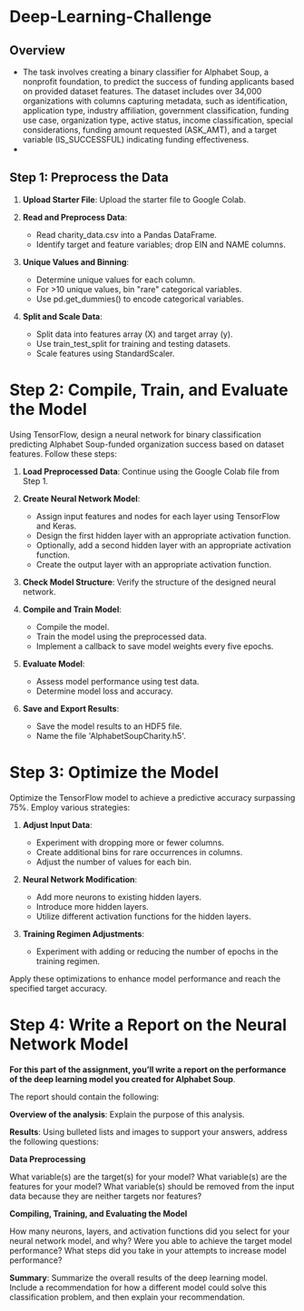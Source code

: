 # Deep-Learning-Challenge
## Overview
  - The task involves creating a binary classifier for Alphabet Soup, a nonprofit foundation, to predict the success of funding applicants based on provided dataset features. The dataset includes over 34,000 organizations with columns capturing metadata, such as identification, application type, industry affiliation, government classification, funding use case, organization type, active status, income classification, special considerations, funding amount requested (ASK_AMT), and a target variable (IS_SUCCESSFUL) indicating funding effectiveness.
  - 
## Step 1: Preprocess the Data

1. **Upload Starter File**: Upload the starter file to Google Colab.

2. **Read and Preprocess Data**:
   - Read charity_data.csv into a Pandas DataFrame.
   - Identify target and feature variables; drop EIN and NAME columns.

3. **Unique Values and Binning**:
   - Determine unique values for each column.
   - For >10 unique values, bin "rare" categorical variables.
   - Use pd.get_dummies() to encode categorical variables.

4. **Split and Scale Data**:
   - Split data into features array (X) and target array (y).
   - Use train_test_split for training and testing datasets.
   - Scale features using StandardScaler.

# Step 2: Compile, Train, and Evaluate the Model

Using TensorFlow, design a neural network for binary classification predicting Alphabet Soup-funded organization success based on dataset features. Follow these steps:

1. **Load Preprocessed Data**: Continue using the Google Colab file from Step 1.

2. **Create Neural Network Model**:
   - Assign input features and nodes for each layer using TensorFlow and Keras.
   - Design the first hidden layer with an appropriate activation function.
   - Optionally, add a second hidden layer with an appropriate activation function.
   - Create the output layer with an appropriate activation function.

3. **Check Model Structure**: Verify the structure of the designed neural network.

4. **Compile and Train Model**:
   - Compile the model.
   - Train the model using the preprocessed data.
   - Implement a callback to save model weights every five epochs.

5. **Evaluate Model**:
   - Assess model performance using test data.
   - Determine model loss and accuracy.

6. **Save and Export Results**:
   - Save the model results to an HDF5 file.
   - Name the file 'AlphabetSoupCharity.h5'.

# Step 3: Optimize the Model

Optimize the TensorFlow model to achieve a predictive accuracy surpassing 75%. Employ various strategies:

1. **Adjust Input Data**:
   - Experiment with dropping more or fewer columns.
   - Create additional bins for rare occurrences in columns.
   - Adjust the number of values for each bin.

2. **Neural Network Modification**:
   - Add more neurons to existing hidden layers.
   - Introduce more hidden layers.
   - Utilize different activation functions for the hidden layers.

3. **Training Regimen Adjustments**:
   - Experiment with adding or reducing the number of epochs in the training regimen.

Apply these optimizations to enhance model performance and reach the specified target accuracy.

# Step 4: Write a Report on the Neural Network Model

  **For this part of the assignment, you’ll write a report on the performance of the deep learning model you created for Alphabet Soup**.

The report should contain the following:

 **Overview of the analysis**: Explain the purpose of this analysis.

**Results**: Using bulleted lists and images to support your answers, address the following questions:

**Data Preprocessing**

What variable(s) are the target(s) for your model?
What variable(s) are the features for your model?
What variable(s) should be removed from the input data because they are neither targets nor features?

**Compiling, Training, and Evaluating the Model**

How many neurons, layers, and activation functions did you select for your neural network model, and why?
Were you able to achieve the target model performance?
What steps did you take in your attempts to increase model performance?

**Summary**: Summarize the overall results of the deep learning model. Include a recommendation for how a different model could solve this classification problem, and then explain your recommendation.



